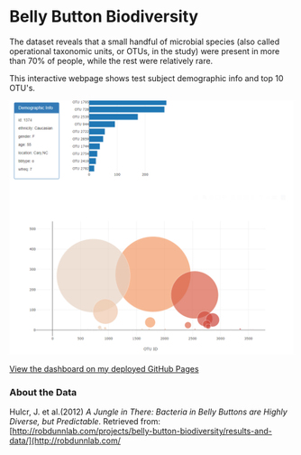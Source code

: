 # Belly Button Biodiversity


The dataset reveals that a small handful of microbial species (also called operational taxonomic units, or OTUs, in the study) were present in more than 70% of people, while the rest were relatively rare.

This interactive webpage shows test subject demographic info and top 10 OTU's.

![ static image](Images\BBBDiversity.PNG?raw=true "Static View")

[View the dashboard on my deployed GitHub Pages](https://mjcherkassky.github.io/BellyButtonBiodiversity/StarterCode/ )

### About the Data


Hulcr, J. et al.(2012) _A Jungle in There: Bacteria in Belly Buttons are Highly Diverse, but Predictable_. Retrieved from: [http://robdunnlab.com/projects/belly-button-biodiversity/results-and-data/](http://robdunnlab.com/